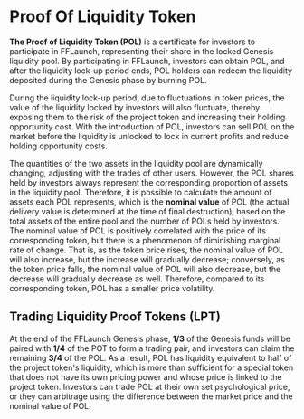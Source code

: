 # Proof Of Liquidity Token

**The Proof of Liquidity Token (POL)** is a certificate for investors to participate in FFLaunch, representing their share in the locked Genesis liquidity pool. By participating in FFLaunch, investors can obtain POL, and after the liquidity lock-up period ends, POL holders can redeem the liquidity deposited during the Genesis phase by burning POL.

During the liquidity lock-up period, due to fluctuations in token prices, the value of the liquidity locked by investors will also fluctuate, thereby exposing them to the risk of the project token and increasing their holding opportunity cost. With the introduction of POL, investors can sell POL on the market before the liquidity is unlocked to lock in current profits and reduce holding opportunity costs.

The quantities of the two assets in the liquidity pool are dynamically changing, adjusting with the trades of other users. However, the POL shares held by investors always represent the corresponding proportion of assets in the liquidity pool. Therefore, it is possible to calculate the amount of assets each POL represents, which is the **nominal value** of POL (the actual delivery value is determined at the time of final destruction), based on the total assets of the entire pool and the number of POLs held by investors. The nominal value of POL is positively correlated with the price of its corresponding token, but there is a phenomenon of diminishing marginal rate of change. That is, as the token price rises, the nominal value of POL will also increase, but the increase will gradually decrease; conversely, as the token price falls, the nominal value of POL will also decrease, but the decrease will gradually decrease as well. Therefore, compared to its corresponding token, POL has a smaller price volatility.

## **Trading Liquidity Proof Tokens (LPT)**

At the end of the FFLaunch Genesis phase, **1/3** of the Genesis funds will be paired with **1/4** of the POT to form a trading pair, and investors can claim the remaining **3/4** of the POL. As a result, POL has liquidity equivalent to half of the project token's liquidity, which is more than sufficient for a special token that does not have its own pricing power and whose price is linked to the project token. Investors can trade POL at their own set psychological price, or they can arbitrage using the difference between the market price and the nominal value of POL.
